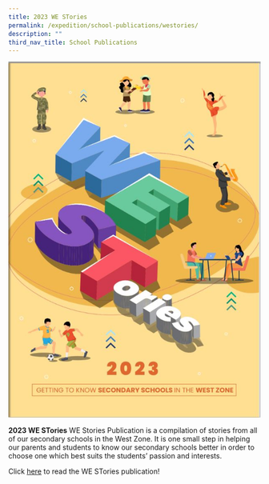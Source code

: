 ```yaml
---
title: 2023 WE STories
permalink: /expedition/school-publications/westories/
description: ""
third_nav_title: School Publications
---
```

![](/images/Events/westories.JPG)

**2023 WE STories**
WE Stories Publication is a compilation of stories from all of our secondary schools in the West Zone. It is one small step in helping our parents and students to know our secondary schools better in order to choose one which best suits the students’ passion and interests. 

Click [here](https://online.fliphtml5.com/obrr/qkde/#p=1) to read the WE STories publication!
